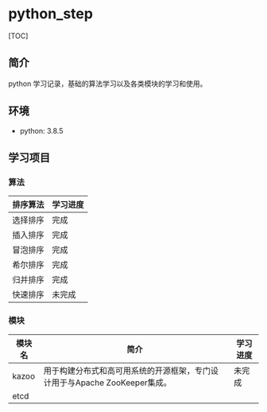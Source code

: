 # python_step
[TOC]
## 简介
python 学习记录，基础的算法学习以及各类模块的学习和使用。

## 环境
* python: 3.8.5

## 学习项目
### 算法
| 排序算法 | 学习进度 |
| -------- | -------- |
| 选择排序 | 完成     |
| 插入排序 | 完成     |
| 冒泡排序 | 完成     |
| 希尔排序 | 完成     |
| 归并排序 | 完成     |
| 快速排序 | 未完成   |

### 模块
| 模块名 | 简介                                                         | 学习进度 |
| ------ | ------------------------------------------------------------ | -------- |
| kazoo  | 用于构建分布式和高可用系统的开源框架，专门设计用于与Apache ZooKeeper集成。 | 未完成   |
| etcd   |                                                              |          |

